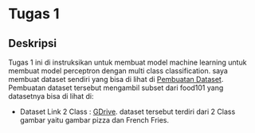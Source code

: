 # Tugas 1

## Deskripsi

Tugas 1 ini di instruksikan untuk membuat model machine learning untuk membuat model perceptron dengan multi class classification. saya membuat dataset sendiri yang bisa di lihat di [Pembuatan Dataset](/dataset_creation/pytorch_custom_dataset_creation.ipynb). Pembuatan dataset tersebut mengambil subset dari food101 yang datasetnya bisa di lihat di:

- Dataset Link 2 Class : [GDrive](https://drive.google.com/file/d/17wxt5XNTo9c-VNlhzRDE8OTpUrTwRY-B/view?usp=sharing). dataset tersebut terdiri dari 2 Class gambar yaitu gambar pizza dan French Fries.
